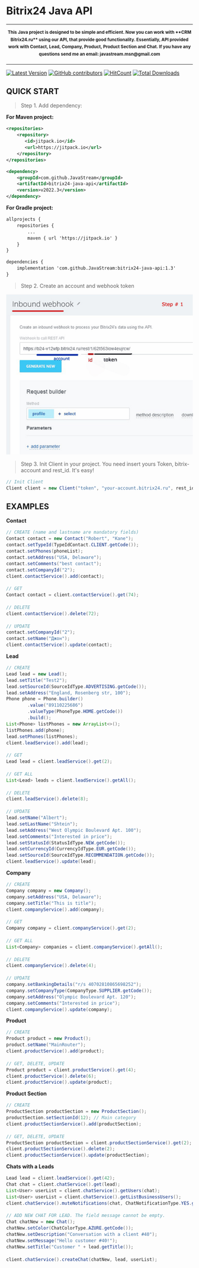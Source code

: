 # Bitrix24 Java API 

---

<p align="center">
<sup>
<b> This Java project is designed to be simple and efficient. Now you can work with **CRM Bitrix24.ru** using our API, that provide good functionality. 
Essentially, API provided work with Contact, Lead, Company, Product, Product Section and Chat. If you have any questions send me an email: javastream.msn@gmail.com  </b> 
</sup>
</p>

---


[![Latest Version](https://img.shields.io/github/release/JavaStream/bitrix24-java-api.svg?style=flat-square)](https://github.com/releases)
[![GitHub contributors][contributors-image]][contributors-url]
[![HitCount](http://hits.dwyl.io/JavaStream/bitrix24-java-api.svg)](http://hits.dwyl.io/JavaStream/bitrix24-java-api)
[![Total Downloads](https://img.shields.io/github/downloads/JavaStream/bitrix24-java-api/total.svg)](https://github.com/JavaStream/bitrix24-java-api/releases)


[contributors-url]: https://github.com/JavaStream/bitrix24-java-api/graphs/contributors
[contributors-image]: https://img.shields.io/github/contributors/JavaStream/bitrix24-java-api.svg



QUICK START
------------

>Step 1. Add dependency:

**For Maven project:**

``` XML
<repositories>
	<repository>
	   <id>jitpack.io</id>
	   <url>https://jitpack.io</url>
    </repository>
</repositories>
```

``` XML
<dependency>
    <groupId>com.github.JavaStream</groupId>
    <artifactId>bitrix24-java-api</artifactId>
    <version>v2022.3</version>
</dependency>
```


**For Gradle project:**

``` XML
allprojects {
    repositories {
        ...
        maven { url 'https://jitpack.io' }
    }
}
```


``` XML
dependencies {
    implementation 'com.github.JavaStream:bitrix24-java-api:1.3'
}
```



>Step 2. Create an account and webhook token

![Screenshot](screen_2.gif)


>Step 3. Init Client in your project.
You need insert yours Token, bitrix-account and rest_id. It's easy!

```Java
// Init Client
Client client = new Client("token", "your-account.bitrix24.ru", rest_id);

```


EXAMPLES
-----------

**Contact**  

```java
// CREATE (name and lastname are mandatory fields)
Contact contact = new Contact("Robert", "Kane"); 
contact.setTypeId(TypeIdContact.CLIENT.getCode());
contact.setPhones(phoneList);
contact.setAddress("USA, Delaware");
contact.setComments("best contact");
contact.setCompanyId("2");
client.contactService().add(contact);

// GET
Contact contact = client.contactService().get(74);

// DELETE
client.contactService().delete(72);

// UPDATE
contact.setCompanyId("2");
contact.setName("Джон");
client.contactService().update(contact);
```


**Lead**

```java
// CREATE	
Lead lead = new Lead();
lead.setTitle("Test2");
lead.setSourceId(SourceIdType.ADVERTISING.getCode());
lead.setAddress("England, Rosenberg str, 100");
Phone phone = Phone.builder()
		.value("89110225686")
		.valueType(PhoneType.HOME.getCode())
		.build();
List<Phone> listPhones = new ArrayList<>();
listPhones.add(phone);
lead.setPhones(listPhones);
client.leadService().add(lead);

// GET
Lead lead = client.leadService().get(2);

// GET ALL
List<Lead> leads = client.leadService().getAll();
        
// DELETE
client.leadService().delete(8);

// UPDATE
lead.setName("Albert");
lead.setLastName("Shtein");
lead.setAddress("West Olympic Boulevard Apt. 100");
lead.setComments("Interested in price");
lead.setStatusId(StatusIdType.NEW.getCode());
lead.setCurrencyId(CurrencyIdType.EUR.getCode());
lead.setSourceId(SourceIdType.RECOMMENDATION.getCode());
client.leadService().update(lead);
```

**Company**

```java
// CREATE
Company company = new Company();
company.setAddress("USA, Delaware");
company.setTitle("This is title"); 
client.companyService().add(company);

// GET
Company company = client.companyService().get(2);

// GET ALL
List<Company> companies = client.companyService().getAll();  

// DELETE
client.companyService().delete(4);

// UPDATE
company.setBankingDetails("r/s 40702810865698252");
company.setCompanyType(CompanyType.SUPPLIER.getCode());
company.setAddress("Olympic Boulevard Apt. 120");
company.setComments("Interested in price");
client.companyService().update(company);
```

**Product**
```java
// CREATE
Product product = new Product();
product.setName("MainRouter");
client.productService().add(product);

// GET, DELETE, UPDATE 
Product product = client.productService().get(4);
client.productService().delete(6);
client.productService().update(product);
```

**Product Section**
```java
// CREATE
ProductSection productSection = new ProductSection();
productSection.setSectionId(12); // Main category 
client.productSectionService().add(productSection);

// GET, DELETE, UPDATE 
ProductSection productSection = client.productSectionService().get(2);
client.productSectionService().delete(2);
client.productSectionService().update(productSection);
```

**Chats with a Leads**

```java
Lead lead = client.leadService().get(42);                                      		  // Get a Lead (for example, id = 42)
Chat chat = client.chatService().get(lead);                                        	  // Get the chat whith this Lead
List<User> userList = client.chatService().getUsers(chat);                             	  // Get the list of users of this chat 
List<User> userList = client.chatService().getListBusinessUsers();                     	  // Get a list of all business users
client.chatService().muteNotifications(chat, ChatNotificationType.YES.getCode());    	  // Turn off chat notifications 

// ADD NEW CHAT FOR LEAD. The field message cannot be empty.
Chat chatNew = new Chat();
chatNew.setColor(ChatColorType.AZURE.getCode());
chatNew.setDescription("Conversation with a client #40");
chatNew.setMessage("Hello customer #40!");
chatNew.setTitle("Customer " + lead.getTitle());

client.chatService().createChat(chatNew, lead, userList);
```
